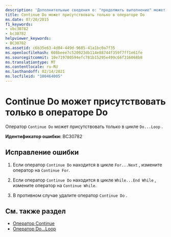 ```yaml
---
description: 'Дополнительные сведения о: "продолжить выполнение" может использоваться только в операторе "Do"'
title: Continue Do может присутствовать только в операторе Do
ms.date: 07/20/2015
f1_keywords:
- vbc30782
- bc30782
helpviewer_keywords:
- BC30782
ms.assetid: c6b35e63-4d84-449d-9685-41a1bc0a7f35
ms.openlocfilehash: 608beee7c520923db114e88744f359f7ff1e61fe
ms.sourcegitcommit: 10e719780594efc781b15295e499c66f316068b8
ms.translationtype: MT
ms.contentlocale: ru-RU
ms.lasthandoff: 02/14/2021
ms.locfileid: "100464005"
---
```

# <a name="continue-do-can-only-appear-inside-a-do-statement"></a>Continue Do может присутствовать только в операторе Do

Оператор `Continue Do` может присутствовать только в цикле `Do...Loop` .  
  
 **Идентификатор ошибки:** BC30782  
  
## <a name="to-correct-this-error"></a>Исправление ошибки  
  
1. Если оператор `Continue Do` находится в цикле `For...Next` , измените оператор на `Continue For`.  
  
2. Если оператор `Continue Do` находится в цикле `While...End While` , измените оператор на `Continue While`.  
  
3. В противном случае удалите оператор `Continue Do` .  
  
## <a name="see-also"></a>См. также раздел

- [Оператор Continue](../language-reference/statements/continue-statement.md)
- [Оператор Do…Loop](../language-reference/statements/do-loop-statement.md)
